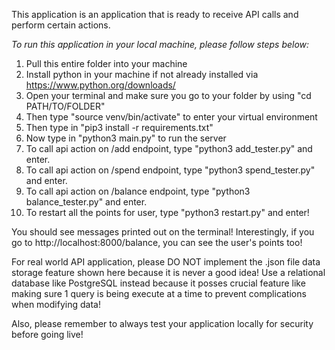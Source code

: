 This application is an application that is ready to receive API calls and perform certain actions.

*To run this application in your local machine, please follow steps below:*

1. Pull this entire folder into your machine
2. Install python in your machine if not already installed via https://www.python.org/downloads/
3. Open your terminal and make sure you go to your folder by using "cd PATH/TO/FOLDER"
4. Then type "source venv/bin/activate" to enter your virtual environment
5. Then type in "pip3 install -r requirements.txt"
6. Now type in "python3 main.py" to run the server
7. To call api action on /add endpoint, type "python3 add_tester.py" and enter.
8. To call api action on /spend endpoint, type "python3 spend_tester.py" and enter.
9. To call api action on /balance endpoint, type "python3 balance_tester.py" and enter.
10. To restart all the points for user, type "python3 restart.py" and enter!

You should see messages printed out on the terminal! Interestingly, if you go to http://localhost:8000/balance, you can see the user's points too!

For real world API application, please DO NOT implement the .json file data storage feature shown here because it is never a good idea! Use a relational database like PostgreSQL instead because it posses crucial feature like making sure 1 query is being execute at a time to prevent complications when modifying data!

Also, please remember to always test your application locally for security before going live!